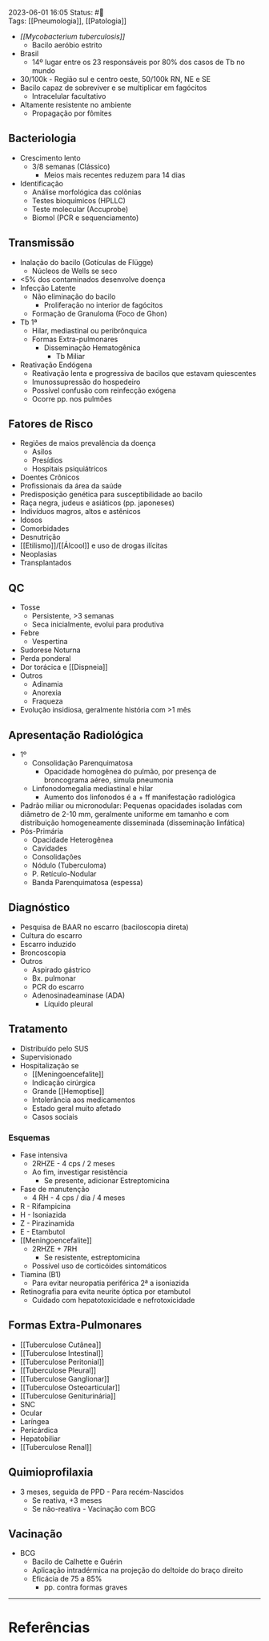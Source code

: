 2023-06-01 16:05
Status: #🌱  
Tags: [[Pneumologia]], [[Patologia]]
<br/>
- _[[Mycobacterium tuberculosis]]_
	- Bacilo aeróbio estrito
- Brasil
	- 14º lugar entre os 23 responsáveis por 80% dos casos de Tb no mundo
- 30/100k - Região sul e centro oeste, 50/100k RN, NE e SE
- Bacilo capaz de sobreviver e se multiplicar em fagócitos
	- Intracelular facultativo
- Altamente resistente no ambiente
	- Propagação por fômites
## Bacteriologia
- Crescimento lento
	- 3/8 semanas (Clássico)
		- Meios mais recentes reduzem para 14 dias
- Identificação
	- Análise morfológica das colônias
	- Testes bioquímicos (HPLLC)
	- Teste molecular (Accuprobe)
	- Biomol (PCR e sequenciamento)
## Transmissão
- Inalação do bacilo (Gotículas de Flügge)
	- Núcleos de Wells se seco
- <5% dos contaminados desenvolve doença
- Infecção Latente
	- Não eliminação do bacilo
		- Proliferação no interior de fagócitos
	- Formação de Granuloma (Foco de Ghon)
- Tb 1ª
	- Hilar, mediastinal ou peribrônquica
	- Formas Extra-pulmonares
		- Disseminação Hematogênica
			- Tb Miliar
- Reativação Endógena
	- Reativação lenta e progressiva de bacilos que estavam quiescentes
	- Imunossupressão do hospedeiro
	- Possível confusão com reinfecção exógena
	- Ocorre pp. nos pulmões
## Fatores de Risco
- Regiões de maios prevalência da doença
	- Asilos
	- Presídios
	- Hospitais psiquiátricos
- Doentes Crônicos
- Profissionais da área da saúde
- Predisposição genética para susceptibilidade ao bacilo
- Raça negra, judeus e asiáticos (pp. japoneses)
- Indivíduos magros, altos e astênicos
- Idosos
- Comorbidades
- Desnutrição
- [[Etilismo]]/[[Álcool]] e uso de drogas ilícitas
- Neoplasias
- Transplantados
## QC
- Tosse
	- Persistente, >3 semanas
	- Seca inicialmente, evolui para produtiva
- Febre 
	- Vespertina
- Sudorese Noturna 
- Perda ponderal
- Dor torácica e [[Dispneia]]
- Outros
	- Adinamia
	- Anorexia
	- Fraqueza
- Evolução insidiosa, geralmente história com >1 mês
## Apresentação Radiológica
- 1º
	- Consolidação Parenquimatosa
		- Opacidade homogênea do pulmão, por presença de broncograma aéreo, simula pneumonia
	- Linfonodomegalia mediastinal e hilar
		- Aumento dos linfonodos é a + ff manifestação radiológica
- Padrão miliar ou micronodular: Pequenas opacidades isoladas com diâmetro de 2-10 mm, geralmente uniforme em tamanho e com distribuição homogeneamente disseminada (disseminação linfática) 
- Pós-Primária
	- Opacidade Heterogênea
	- Cavidades
	- Consolidações
	- Nódulo (Tuberculoma)
	- P. Retículo-Nodular
	- Banda Parenquimatosa (espessa)
## Diagnóstico
- Pesquisa de BAAR no escarro (baciloscopia direta)
- Cultura do escarro
- Escarro induzido
- Broncoscopia
- Outros
	- Aspirado gástrico
	- Bx. pulmonar
	- PCR do escarro
	- Adenosinadeaminase (ADA)
		- Líquido pleural
## Tratamento
- Distribuído pelo SUS
- Supervisionado
- Hospitalização se
	- [[Meningoencefalite]]
	- Indicação cirúrgica
	- Grande [[Hemoptise]]
	- Intolerância aos medicamentos
	- Estado geral muito afetado
	- Casos sociais
### Esquemas
- Fase intensiva
	- 2RHZE - 4 cps / 2 meses
	- Ao fim, investigar resistência
		- Se presente, adicionar Estreptomicina
- Fase de manutenção
	- 4 RH - 4 cps / dia / 4 meses
- R - Rifampicina
- H - Isoniazida
- Z - Pirazinamida
- E - Etambutol
- [[Meningoencefalite]]
	- 2RHZE + 7RH
		- Se resistente, estreptomicina
	- Possível uso de corticóides sintomáticos
- Tiamina (B1)
	- Para evitar neuropatia periférica 2ª a isoniazida
- Retinografia para evita neurite óptica por etambutol
	- Cuidado com hepatotoxicidade e nefrotoxicidade
## Formas Extra-Pulmonares
- [[Tuberculose Cutânea]]
- [[Tuberculose Intestinal]]
- [[Tuberculose Peritonial]]
- [[Tuberculose Pleural]]
- [[Tuberculose Ganglionar]]
- [[Tuberculose Osteoarticular]]
- [[Tuberculose Geniturinária]]
- SNC
- Ocular
- Laríngea
- Pericárdica
- Hepatobiliar
- [[Tuberculose Renal]]
## Quimioprofilaxia
- 3 meses, seguida de PPD - Para recém-Nascidos
	- Se reativa, +3 meses
	- Se não-reativa - Vacinação com BCG
## Vacinação
- BCG
	- Bacilo de Calhette e Guérin
	- Aplicação intradérmica na projeção do deltoide do braço direito
	- Eficácia de 75 a 85%
		- pp. contra formas graves
___
# Referências

